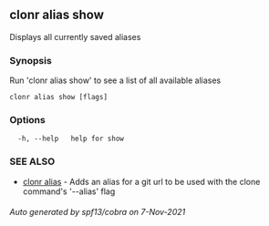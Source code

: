 ## clonr alias show

Displays all currently saved aliases

### Synopsis

Run 'clonr alias show' to see a list of all available aliases

```
clonr alias show [flags]
```

### Options

```
  -h, --help   help for show
```

### SEE ALSO

* [clonr alias](clonr_alias.md)	 - Adds an alias for a git url to be used with the clone command's '--alias' flag

###### Auto generated by spf13/cobra on 7-Nov-2021
